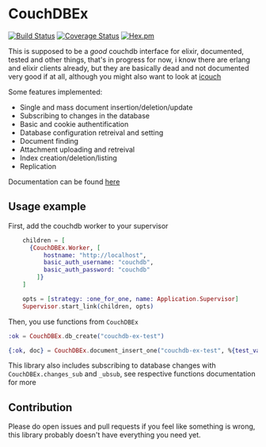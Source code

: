 # CouchDBEx

[![Build Status](https://www.travis-ci.org/vaartis/couchdb-ex.svg?branch=master)](https://www.travis-ci.org/vaartis/couchdb-ex)
[![Coverage Status](https://coveralls.io/repos/github/vaartis/couchdb-ex/badge.svg?branch=master)](https://coveralls.io/github/vaartis/couchdb-ex?branch=master)
[![Hex.pm](https://img.shields.io/hexpm/v/couchdb_ex.svg)](https://hex.pm/packages/couchdb_ex)


This is supposed to be a *good* couchdb interface for elixir,
documented, tested and other things, that's in progress for now, i know
there are erlang and elixir clients already, but they are basically dead and not
documented very good if at all, although you might also want to
look at [icouch](https://hex.pm/packages/icouch)

Some features implemented:

- Single and mass document insertion/deletion/update
- Subscribing to changes in the database
- Basic and cookie authentification
- Database configuration retreival and setting
- Document finding
- Attachment uploading and retreival
- Index creation/deletion/listing
- Replication

Documentation can be found [here](https://hexdocs.pm/couchdb_ex)

## Usage example

First, add the couchdb worker to your supervisor

```elixir
    children = [
      {CouchDBEx.Worker, [
          hostname: "http://localhost",
          basic_auth_username: "couchdb",
          basic_auth_password: "couchdb"
        ]}
    ]

    opts = [strategy: :one_for_one, name: Application.Supervisor]
    Supervisor.start_link(children, opts)
```

Then, you use functions from `CouchDBEx`

```elixir
:ok = CouchDBEx.db_create("couchdb-ex-test")

{:ok, doc} = CouchDBEx.document_insert_one("couchdb-ex-test", %{test_value: 1})
```

This library also includes subscribing to database changes with `CouchDBEx.changes_sub` and `_ubsub`,
see respective functions documentation for more

## Contribution

Please do open issues and pull requests if you feel like something
is wrong, this library probably doesn't have everything you need yet.

